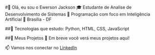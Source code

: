 #👋 Olá, eu sou o Ewerson Jackson
🎓 Estudante de Analise de Desenvolvimento de Sistemas
🔧 Programação com foco em Inteligência Artificial
📍 Brasília - DF

##🚀 Tecnologias que estudo:
Python, HTML, CSS, JavaScript

##📌 Meus Projetos
🔹 Em breve você verá meus projetos aqui!

📫 Vamos nos conectar no [LinkedIn](https://www.linkedin.com/in/ewersonjackson/)
